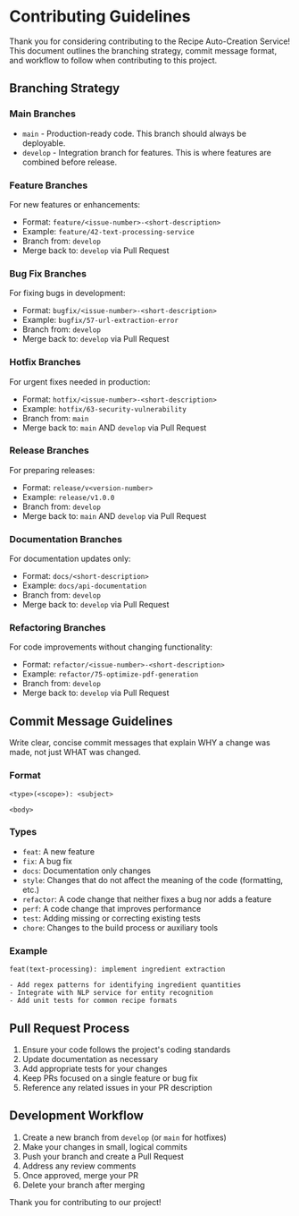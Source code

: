 # Contributing Guidelines

Thank you for considering contributing to the Recipe Auto-Creation Service! This document outlines the branching strategy, commit message format, and workflow to follow when contributing to this project.

## Branching Strategy

### Main Branches

- `main` - Production-ready code. This branch should always be deployable.
- `develop` - Integration branch for features. This is where features are combined before release.

### Feature Branches

For new features or enhancements:

- Format: `feature/<issue-number>-<short-description>`
- Example: `feature/42-text-processing-service`
- Branch from: `develop`
- Merge back to: `develop` via Pull Request

### Bug Fix Branches

For fixing bugs in development:

- Format: `bugfix/<issue-number>-<short-description>`
- Example: `bugfix/57-url-extraction-error`
- Branch from: `develop`
- Merge back to: `develop` via Pull Request

### Hotfix Branches

For urgent fixes needed in production:

- Format: `hotfix/<issue-number>-<short-description>`
- Example: `hotfix/63-security-vulnerability`
- Branch from: `main`
- Merge back to: `main` AND `develop` via Pull Request

### Release Branches

For preparing releases:

- Format: `release/v<version-number>`
- Example: `release/v1.0.0`
- Branch from: `develop`
- Merge back to: `main` AND `develop` via Pull Request

### Documentation Branches

For documentation updates only:

- Format: `docs/<short-description>`
- Example: `docs/api-documentation`
- Branch from: `develop`
- Merge back to: `develop` via Pull Request

### Refactoring Branches

For code improvements without changing functionality:

- Format: `refactor/<issue-number>-<short-description>`
- Example: `refactor/75-optimize-pdf-generation`
- Branch from: `develop`
- Merge back to: `develop` via Pull Request

## Commit Message Guidelines

Write clear, concise commit messages that explain WHY a change was made, not just WHAT was changed.

### Format

```
<type>(<scope>): <subject>

<body>
```

### Types

- `feat`: A new feature
- `fix`: A bug fix
- `docs`: Documentation only changes
- `style`: Changes that do not affect the meaning of the code (formatting, etc.)
- `refactor`: A code change that neither fixes a bug nor adds a feature
- `perf`: A code change that improves performance
- `test`: Adding missing or correcting existing tests
- `chore`: Changes to the build process or auxiliary tools

### Example

```
feat(text-processing): implement ingredient extraction

- Add regex patterns for identifying ingredient quantities
- Integrate with NLP service for entity recognition
- Add unit tests for common recipe formats
```

## Pull Request Process

1. Ensure your code follows the project's coding standards
2. Update documentation as necessary
3. Add appropriate tests for your changes
4. Keep PRs focused on a single feature or bug fix
5. Reference any related issues in your PR description

## Development Workflow

1. Create a new branch from `develop` (or `main` for hotfixes)
2. Make your changes in small, logical commits
3. Push your branch and create a Pull Request
4. Address any review comments
5. Once approved, merge your PR
6. Delete your branch after merging

Thank you for contributing to our project!